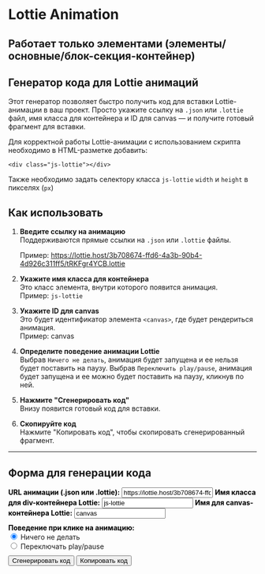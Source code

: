 # Lottie Animation

## Работает только элементами (элементы/основные/блок-секция-контейнер)

## Генератор кода для Lottie анимаций

Этот генератор позволяет быстро получить код для вставки Lottie-анимации в ваш проект. Просто укажите ссылку на `.json` или `.lottie` файл, имя класса для контейнера и ID для canvas — и получите готовый фрагмент для вставки.

Для корректной работы Lottie-анимации с использованием скрипта необходимо в HTML-разметке добавить:
<!-- markdownlint-disable MD040 -->

```
<div class="js-lottie"></div>

```

Также необходимо задать селектору класса `js-lottie` `width` и `height` в пикселях (`px`)

## Как использовать

1. **Введите ссылку на анимацию**  
   Поддерживаются прямые ссылки на `.json` или `.lottie` файлы.

   Пример: <https://lottie.host/3b708674-ffd6-4a3b-90b4-4d926c311ff5/tRKFgr4YCB.lottie>

2. **Укажите имя класса для контейнера**  
Это класс элемента, внутри которого появится анимация.  
Пример:  `js-lottie`

3. **Укажите ID для canvas**  
Это будет идентификатор элемента `<canvas>`, где будет рендериться анимация.  
Пример:  canvas

4. **Определите поведение анимации Lottie**  
Выбрав `Ничего не делать`, анимация будет запущена и ее нельзя будет поставить на паузу.
Выбрав `Переключить play/pause`, анимация будет запущена и ее можно будет поставить на паузу, кликнув по ней.

5. **Нажмите "Сгенерировать код"**  
Внизу появится готовый код для вставки.

6. **Скопируйте код**  
Нажмите "Копировать код", чтобы скопировать сгенерированный фрагмент.

---

<!-- ## Пример сгенерированного кода -->
## Форма для генерации кода

<!-- markdownlint-disable MD041 -->
<!-- markdownlint-disable MD033 -->

<div id="dotlottie-generator">
  <label for="lottie-url" style="font-weight:bold; color: #000">URL анимации (.json или .lottie):</label>
  <input type="text" id="lottie-url" value="https://lottie.host/3b708674-ffd6-4a3b-90b4-4d926c311ff5/tRKFgr4YCB.lottie">
  <label for="lottie-div" style="font-weight:bold; color: #000">Имя класса для div-контейнера Lottie:</label>
  <input type="text" id="lottie-div" value="js-lottie">
  <label for="lottie-canvas" style="font-weight:bold; color: #000">Имя для canvas-контейнера Lottie:</label>
  <input type="text" id="lottie-canvas" value="canvas">
  <div style="margin: 10px 0;">
    <label style="font-weight:bold; color: #000">Поведение при клике на анимацию:</label>
    <div>
      <input type="radio" id="click-none" name="click-behavior" value="none" checked>
      <label for="click-none">Ничего не делать</label>
    </div>
    <div>
      <input type="radio" id="click-toggle" name="click-behavior" value="toggle">
      <label for="click-toggle">Переключать play/pause</label>
    </div>
  </div>
  <button id="generate-dotlottie">Сгенерировать код</button>
  <button id="copy-dotlottie">Копировать код</button>
  <h2 id="title" style="display: none">Пример сгенерированного кода</h2>
  <pre id="dotlottie-output"></pre>
</div>
